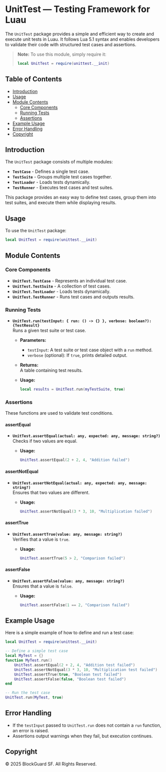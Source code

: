 # UnitTest — Testing Framework for Luau

The `UnitTest` package provides a simple and efficient way to create and execute unit tests in Luau. It follows Lua 5.1 syntax and enables developers to validate their code with structured test cases and assertions.

> **Note:** To use this module, simply require it:  
> ```lua
> local UnitTest = require(unittest.__init)
> ```

## Table of Contents

- [Introduction](#introduction)
- [Usage](#usage)
- [Module Contents](#module-contents)
  - [Core Components](#core-components)
  - [Running Tests](#running-tests)
  - [Assertions](#assertions)
- [Example Usage](#example-usage)
- [Error Handling](#error-handling)
- [Copyright](#copyright)

## Introduction

The `UnitTest` package consists of multiple modules:
- **`TestCase`** - Defines a single test case.
- **`TestSuite`** - Groups multiple test cases together.
- **`TestLoader`** - Loads tests dynamically.
- **`TestRunner`** - Executes test cases and test suites.

This package provides an easy way to define test cases, group them into test suites, and execute them while displaying results.

## Usage

To use the `UnitTest` package:

```lua
local UnitTest = require(unittest.__init)
```

## Module Contents

### Core Components

- **`UnitTest.TestCase`** - Represents an individual test case.
- **`UnitTest.TestSuite`** - A collection of test cases.
- **`UnitTest.TestLoader`** - Loads tests dynamically.
- **`UnitTest.TestRunner`** - Runs test cases and outputs results.

### Running Tests

- **`UnitTest.run(testInput: { run: () -> {} }, verbose: boolean?): {TestResult}`**  
  Runs a given test suite or test case.

  - **Parameters:**
    - `testInput`: A test suite or test case object with a `run` method.
    - `verbose` (optional): If `true`, prints detailed output.

  - **Returns:**  
    A table containing test results.

  - **Usage:**
    ```lua
    local results = UnitTest.run(myTestSuite, true)
    ```

### Assertions

These functions are used to validate test conditions.

#### assertEqual

- **`UnitTest.assertEqual(actual: any, expected: any, message: string?)`**  
  Checks if two values are equal.

  - **Usage:**
    ```lua
    UnitTest.assertEqual(2 + 2, 4, "Addition failed")
    ```

#### assertNotEqual

- **`UnitTest.assertNotEqual(actual: any, expected: any, message: string?)`**  
  Ensures that two values are different.

  - **Usage:**
    ```lua
    UnitTest.assertNotEqual(3 * 3, 10, "Multiplication failed")
    ```

#### assertTrue

- **`UnitTest.assertTrue(value: any, message: string?)`**  
  Verifies that a value is `true`.

  - **Usage:**
    ```lua
    UnitTest.assertTrue(5 > 2, "Comparison failed")
    ```

#### assertFalse

- **`UnitTest.assertFalse(value: any, message: string?)`**  
  Ensures that a value is `false`.

  - **Usage:**
    ```lua
    UnitTest.assertFalse(1 == 2, "Comparison failed")
    ```

## Example Usage

Here is a simple example of how to define and run a test case:

```lua
local UnitTest = require(unittest.__init)

-- Define a simple test case
local MyTest = {}
function MyTest.run()
    UnitTest.assertEqual(2 + 2, 4, "Addition test failed")
    UnitTest.assertNotEqual(3 * 3, 10, "Multiplication test failed")
    UnitTest.assertTrue(true, "Boolean test failed")
    UnitTest.assertFalse(false, "Boolean test failed")
end

-- Run the test case
UnitTest.run(MyTest, true)
```

## Error Handling

- If the `testInput` passed to `UnitTest.run` does not contain a `run` function, an error is raised.
- Assertions output warnings when they fail, but execution continues.

## Copyright

© 2025 BlockGuard SF. All Rights Reserved.